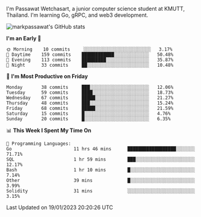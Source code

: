 
I'm Passawat Wetchasart, a junior computer science student at KMUTT, Thailand. I'm learning Go, gRPC, and web3 development.


![markpassawat's GitHub stats](https://github-readme-stats.vercel.app/api?username=markpassawat&show_icons=true&theme=radical)

<!--START_SECTION:waka-->
**I'm an Early 🐤** 

```text
🌞 Morning    10 commits     ░░░░░░░░░░░░░░░░░░░░░░░░░   3.17% 
🌆 Daytime    159 commits    ████████████░░░░░░░░░░░░░   50.48% 
🌃 Evening    113 commits    █████████░░░░░░░░░░░░░░░░   35.87% 
🌙 Night      33 commits     ██░░░░░░░░░░░░░░░░░░░░░░░   10.48%

```
📅 **I'm Most Productive on Friday** 

```text
Monday       38 commits     ███░░░░░░░░░░░░░░░░░░░░░░   12.06% 
Tuesday      59 commits     ████░░░░░░░░░░░░░░░░░░░░░   18.73% 
Wednesday    67 commits     █████░░░░░░░░░░░░░░░░░░░░   21.27% 
Thursday     48 commits     ███░░░░░░░░░░░░░░░░░░░░░░   15.24% 
Friday       68 commits     █████░░░░░░░░░░░░░░░░░░░░   21.59% 
Saturday     15 commits     █░░░░░░░░░░░░░░░░░░░░░░░░   4.76% 
Sunday       20 commits     █░░░░░░░░░░░░░░░░░░░░░░░░   6.35%

```


📊 **This Week I Spent My Time On** 

```text
💬 Programming Languages: 
Go                       11 hrs 46 mins      ██████████████████░░░░░░░   71.71% 
SQL                      1 hr 59 mins        ███░░░░░░░░░░░░░░░░░░░░░░   12.17% 
Bash                     1 hr 10 mins        █░░░░░░░░░░░░░░░░░░░░░░░░   7.14% 
Other                    39 mins             █░░░░░░░░░░░░░░░░░░░░░░░░   3.99% 
Solidity                 31 mins             ░░░░░░░░░░░░░░░░░░░░░░░░░   3.15%

```


 Last Updated on 19/01/2023 20:20:26 UTC
<!--END_SECTION:waka-->

<!--
**markpassawat/markpassawat** is a ✨ _special_ ✨ repository because its `README.md` (this file) appears on your GitHub profile.

Here are some ideas to get you started:

- 🔭 I’m currently working on ...
- 🌱 I’m currently learning ...
- 👯 I’m looking to collaborate on ...
- 🤔 I’m looking for help with ...
- 💬 Ask me about ...
- 📫 How to reach me: ...
- 😄 Pronouns: He/Him
- ⚡ Fun fact: ...
-->
